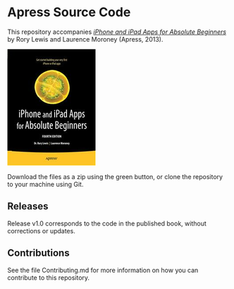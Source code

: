 # Apress Source Code

This repository accompanies [*iPhone and iPad Apps for Absolute Beginners*](http://www.apress.com/9781430263616) by Rory Lewis and Laurence Moroney (Apress, 2013).

![Cover image](9781430263616.jpg)

Download the files as a zip using the green button, or clone the repository to your machine using Git.

## Releases

Release v1.0 corresponds to the code in the published book, without corrections or updates.

## Contributions

See the file Contributing.md for more information on how you can contribute to this repository.
